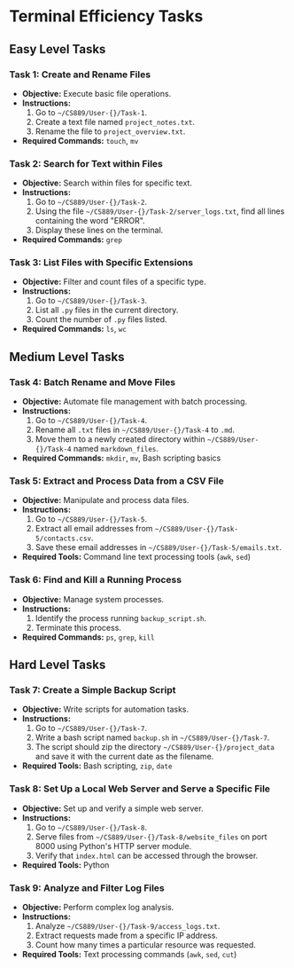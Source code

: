 # Terminal Efficiency Tasks

## Easy Level Tasks

### Task 1: Create and Rename Files
- **Objective:** Execute basic file operations.
- **Instructions:**
  1. Go to `~/CS889/User-{}/Task-1`.
  2. Create a text file named `project_notes.txt`.
  3. Rename the file to `project_overview.txt`.
- **Required Commands:** `touch`, `mv`

### Task 2: Search for Text within Files
- **Objective:** Search within files for specific text.
- **Instructions:**
  1. Go to `~/CS889/User-{}/Task-2`.
  2. Using the file `~/CS889/User-{}/Task-2/server_logs.txt`, find all lines containing the word "ERROR".
  3. Display these lines on the terminal.
- **Required Commands:** `grep`

### Task 3: List Files with Specific Extensions
- **Objective:** Filter and count files of a specific type.
- **Instructions:**
  1. Go to `~/CS889/User-{}/Task-3`.
  2. List all `.py` files in the current directory.
  3. Count the number of `.py` files listed.
- **Required Commands:** `ls`, `wc`

## Medium Level Tasks

### Task 4: Batch Rename and Move Files
- **Objective:** Automate file management with batch processing.
- **Instructions:**
  1. Go to `~/CS889/User-{}/Task-4`.
  2. Rename all `.txt` files in `~/CS889/User-{}/Task-4` to `.md`.
  3. Move them to a newly created directory within `~/CS889/User-{}/Task-4` named `markdown_files`.
- **Required Commands:** `mkdir`, `mv`, Bash scripting basics

### Task 5: Extract and Process Data from a CSV File
- **Objective:** Manipulate and process data files.
- **Instructions:**
  1. Go to `~/CS889/User-{}/Task-5`.
  2. Extract all email addresses from `~/CS889/User-{}/Task-5/contacts.csv`.
  3. Save these email addresses in `~/CS889/User-{}/Task-5/emails.txt`.
- **Required Tools:** Command line text processing tools (`awk`, `sed`)

### Task 6: Find and Kill a Running Process
- **Objective:** Manage system processes.
- **Instructions:**
  1. Identify the process running `backup_script.sh`.
  2. Terminate this process.
- **Required Commands:** `ps`, `grep`, `kill`

## Hard Level Tasks

### Task 7: Create a Simple Backup Script
- **Objective:** Write scripts for automation tasks.
- **Instructions:**
  1. Go to `~/CS889/User-{}/Task-7`.
  2. Write a bash script named `backup.sh` in `~/CS889/User-{}/Task-7`.
  3. The script should zip the directory `~/CS889/User-{}/project_data` and save it with the current date as the filename.
- **Required Tools:** Bash scripting, `zip`, `date`

### Task 8: Set Up a Local Web Server and Serve a Specific File
- **Objective:** Set up and verify a simple web server.
- **Instructions:**
  1. Go to `~/CS889/User-{}/Task-8`.
  2. Serve files from `~/CS889/User-{}/Task-8/website_files` on port 8000 using Python's HTTP server module.
  3. Verify that `index.html` can be accessed through the browser.
- **Required Tools:** Python

### Task 9: Analyze and Filter Log Files
- **Objective:** Perform complex log analysis.
- **Instructions:**
  1. Analyze `~/CS889/User-{}/Task-9/access_logs.txt`.
  2. Extract requests made from a specific IP address.
  3. Count how many times a particular resource was requested.
- **Required Tools:** Text processing commands (`awk`, `sed`, `cut`)
